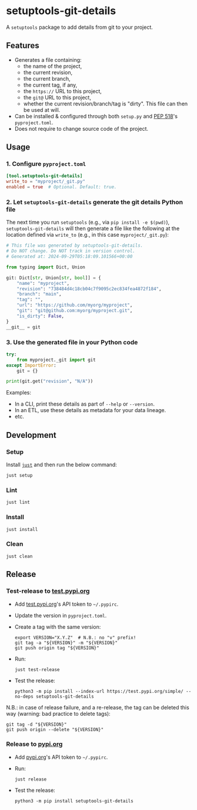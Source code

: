 # setuptools-git-details

A `setuptools` package to add details from git to your project.

## Features

- Generates a file containing:
  - the name of the project,
  - the current revision,
  - the current branch,
  - the current tag, if any,
  - the `https://` URL to this project,
  - the `git@` URL to this project,
  - whether the current revision/branch/tag is "dirty".
  This file can then be used at will.
- Can be installed & configured through both `setup.py` and [PEP 518][pep518]'s
  `pyproject.toml`.
- Does not require to change source code of the project.

## Usage

### 1. Configure `pyproject.toml`

```toml
[tool.setuptools-git-details]
write_to = "myproject/_git.py"
enabled = true  # Optional. Default: true.
```

### 2. Let `setuptools-git-details` generate the git details Python file

The next time you run `setuptools` (e.g., via `pip install -e $(pwd)`),
`setuptools-git-details` will then generate a file like the following at the
location defined via `write_to` (e.g., in this case `myproject/_git.py`):

```python
# This file was generated by setuptools-git-details.
# Do NOT change. Do NOT track in version control.
# Generated at: 2024-09-29T05:18:09.101566+00:00

from typing import Dict, Union

git: Dict[str, Union[str, bool]] = {
    "name": "myproject",
    "revision": "738484d4c18cb04c7f9095c2ec834fea4872f184",
    "branch": "main",
    "tag": "",
    "url": "https://github.com/myorg/myproject",
    "git": "git@github.com:myorg/myproject.git",
    "is_dirty": False,
}
__git__ = git
```

### 3. Use the generated file in your Python code

```python
try:
    from myproject._git import git
except ImportError:
    git = {}

print(git.get("revision", "N/A"))
```

Examples:

- In a CLI, print these details as part of `--help` or `--version`.
- In an ETL, use these details as metadata for your data lineage.
- etc.

## Development

### Setup

Install [`just`](https://github.com/casey/just?tab=readme-ov-file#installation)
and then run the below command:

```console
just setup
```

### Lint

```console
just lint
```

### Install

```console
just install
```

### Clean

```console
just clean
```

## Release

### Test-release to [test.pypi.org][testpypi]

- Add [test.pypi.org][testpypi]'s API token to `~/.pypirc`.
- Update the version in `pyproject.toml`.
- Create a tag with the same version:

  ```console
  export VERSION="X.Y.Z"  # N.B.: no "v" prefix!
  git tag -a "${VERSION}" -m "${VERSION}"
  git push origin tag "${VERSION}"
  ```

- Run:

  ```console
  just test-release
  ```

- Test the release:

  ```console
  python3 -m pip install --index-url https://test.pypi.org/simple/ --no-deps setuptools-git-details
  ```

N.B.: in case of release failure, and a re-release, the tag can be deleted this
way (warning: bad practice to delete tags):

```console
git tag -d "${VERSION}"
git push origin --delete "${VERSION}"
```

### Release to [pypi.org][pypi]

- Add [pypi.org][pypi]'s API token to `~/.pypirc`.
- Run:

  ```console
  just release
  ```

- Test the release:

  ```console
  python3 -m pip install setuptools-git-details
  ```

[pep518]: https://www.python.org/dev/peps/pep-0518
[pypi]: https://pypi.org/
[testpypi]: https://test.pypi.org/
